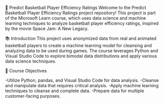 🏀 Predict Basketball Player Efficiency Ratings
Welcome to the Predict Basketball Player Efficiency Ratings project repository! This project is part of the Microsoft Learn course, which uses data science and machine learning techniques to analyze basketball player efficiency ratings, inspired by the movie Space Jam: A New Legacy.

📚 Introduction
This project uses anonymized data from real and animated basketball players to create a machine learning model for cleansing and analyzing data to be used during games. The course leverages Python and Visual Studio Code to explore bimodal data distributions and apply various data science techniques.

🎯 Course Objectives

-Utilize Python, pandas, and Visual Studio Code for data analysis.
-Cleanse and manipulate data that requires critical analysis.
-Apply machine learning techniques to cleanse and complete data.
-Prepare data for multiple customer-facing purposes.
